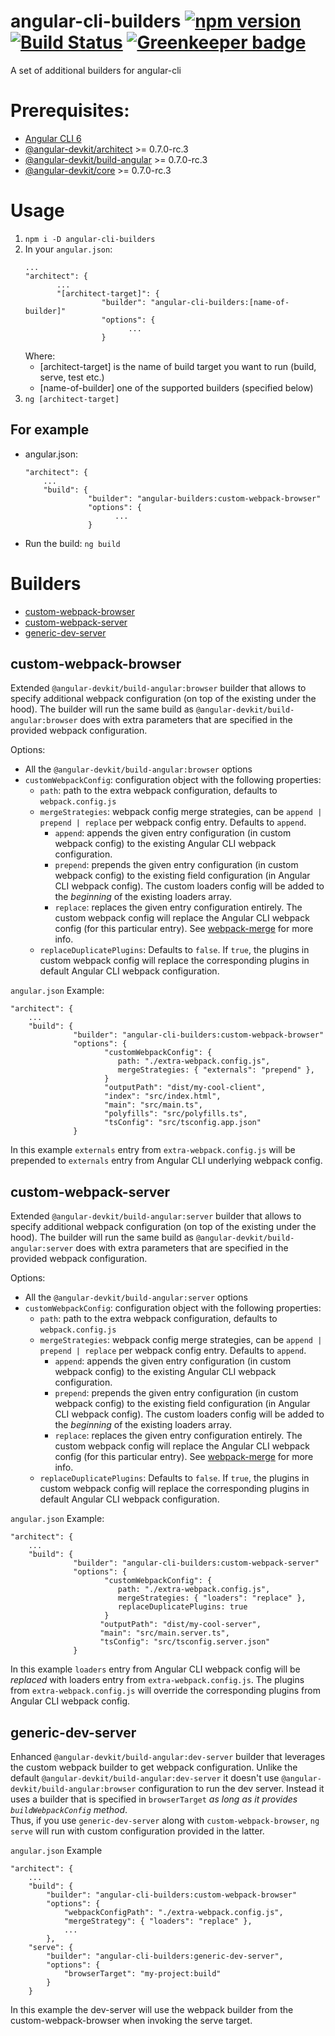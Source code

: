 # angular-cli-builders [![npm version](https://badge.fury.io/js/angular-cli-builders.svg)](https://badge.fury.io/js/angular-cli-builders) [![Build Status](https://travis-ci.org/meltedspark/angular-cli-builders.svg?branch=master)](https://travis-ci.org/meltedspark/angular-cli-builders) [![Greenkeeper badge](https://badges.greenkeeper.io/meltedspark/angular-cli-builders.svg)](https://greenkeeper.io/)
A set of additional builders for angular-cli

# Prerequisites:
 - [Angular CLI 6](https://www.npmjs.com/package/@angular/cli)
 - [@angular-devkit/architect](https://www.npmjs.com/package/@angular-devkit/architect) >= 0.7.0-rc.3
 - [@angular-devkit/build-angular](https://npmjs.com/package/@angular-devkit/build-angular) >= 0.7.0-rc.3
 - [@angular-devkit/core](https://npmjs.com/package/@angular-devkit/core) >= 0.7.0-rc.3


# Usage

 1. ```npm i -D angular-cli-builders```
 2. In your `angular.json`:
     ```
     ...
     "architect": {
            ...
            "[architect-target]": {
                      "builder": "angular-cli-builders:[name-of-builder]"
                      "options": {
                            ...
                      }
      ```
    Where:
    - [architect-target] is the name of build target you want to run (build, serve, test etc.)
    - [name-of-builder] one of the supported builders (specified below)
 3. `ng [architect-target]`

 ## For example

  - angular.json:
    ```
    "architect": {
        ...
        "build": {
                  "builder": "angular-builders:custom-webpack-browser"
                  "options": {
                        ...
                  }
    ```
  - Run the build: `ng build`

# Builders

 - [custom-webpack-browser](#custom-webpack-browser)
 - [custom-webpack-server](#custom-webpack-server)
 - [generic-dev-server](#generic-dev-server)

## custom-webpack-browser

Extended `@angular-devkit/build-angular:browser` builder that allows to specify additional webpack configuration (on top of the existing under the hood).
The builder will run the same build as `@angular-devkit/build-angular:browser` does with extra parameters that are specified in the provided webpack configuration.

Options:
 - All the `@angular-devkit/build-angular:browser` options
 - `customWebpackConfig`: configuration object with the following properties:
    - `path`: path to the extra webpack configuration, defaults to `webpack.config.js`
    - `mergeStrategies`: webpack config merge strategies, can be `append | prepend | replace` per webpack config entry. Defaults to `append`.
      - `append`: appends the given entry configuration (in custom webpack config) to the existing Angular CLI webpack configuration.
      - `prepend`: prepends the given entry configuration (in custom webpack config) to the existing field configuration (in Angular CLI webpack config). The custom loaders config will be added to the _beginning_ of the existing loaders array.
      - `replace`: replaces the given entry configuration entirely. The custom webpack config will replace the Angular CLI webpack config (for this particular entry).
      See [webpack-merge](https://github.com/survivejs/webpack-merge) for more info.
    - `replaceDuplicatePlugins`: Defaults to `false`. If `true`, the plugins in custom webpack config will replace the corresponding plugins in default Angular CLI webpack configuration.

`angular.json` Example:
```
"architect": {
    ...
    "build": {
              "builder": "angular-cli-builders:custom-webpack-browser"
              "options": {
                     "customWebpackConfig": {
                        path: "./extra-webpack.config.js",
                        mergeStrategies: { "externals": "prepend" },
                     }
                     "outputPath": "dist/my-cool-client",
                     "index": "src/index.html",
                     "main": "src/main.ts",
                     "polyfills": "src/polyfills.ts",
                     "tsConfig": "src/tsconfig.app.json"
              }
```
In this example `externals` entry from `extra-webpack.config.js` will be prepended to `externals` entry from Angular CLI underlying webpack config.

## custom-webpack-server

Extended `@angular-devkit/build-angular:server` builder that allows to specify additional webpack configuration (on top of the existing under the hood).
The builder will run the same build as `@angular-devkit/build-angular:server` does with extra parameters that are specified in the provided webpack
configuration.

Options:
 - All the `@angular-devkit/build-angular:server` options
 - `customWebpackConfig`: configuration object with the following properties:
    - `path`: path to the extra webpack configuration, defaults to `webpack.config.js`
    - `mergeStrategies`: webpack config merge strategies, can be `append | prepend | replace` per webpack config entry. Defaults to `append`.
      - `append`: appends the given entry configuration (in custom webpack config) to the existing Angular CLI webpack configuration.
      - `prepend`: prepends the given entry configuration (in custom webpack config) to the existing field configuration (in Angular CLI webpack config). The custom loaders config will be added to the _beginning_ of the existing loaders array.
      - `replace`: replaces the given entry configuration entirely. The custom webpack config will replace the Angular CLI webpack config (for this particular entry).
      See [webpack-merge](https://github.com/survivejs/webpack-merge) for more info.
    - `replaceDuplicatePlugins`: Defaults to `false`. If `true`, the plugins in custom webpack config will replace the corresponding plugins in default Angular CLI webpack configuration.

`angular.json` Example:
```
"architect": {
    ...
    "build": {
              "builder": "angular-cli-builders:custom-webpack-server"
              "options": {
                     "customWebpackConfig": {
                        path: "./extra-webpack.config.js",
                        mergeStrategies: { "loaders": "replace" },
                        replaceDuplicatePlugins: true
                     }
                    "outputPath": "dist/my-cool-server",
                    "main": "src/main.server.ts",
                    "tsConfig": "src/tsconfig.server.json"
              }
```

In this example `loaders` entry from Angular CLI webpack config will be _replaced_ with loaders entry from `extra-webpack.config.js`. The plugins from `extra-webpack.config.js` will override the corresponding plugins from Angular CLI webpack config.

## generic-dev-server

Enhanced `@angular-devkit/build-angular:dev-server` builder that leverages the custom webpack builder to get webpack configuration. Unlike the default `@angular-devkit/build-angular:dev-server` it doesn't use  `@angular-devkit/build-angular:browser` configuration to run the dev server. Instead it uses a builder that is specified in `browserTarget` _as long as it provides `buildWebpackConfig` method_.  
Thus, if you use `generic-dev-server` along with `custom-webpack-browser`, `ng serve` will run with custom configuration provided in the latter.

`angular.json` Example
```
"architect": {
    ...
    "build": {
        "builder": "angular-cli-builders:custom-webpack-browser"
        "options": {
            "webpackConfigPath": "./extra-webpack.config.js",
            "mergeStrategy": { "loaders": "replace" },
            ...
        },
    "serve": {
        "builder": "angular-cli-builders:generic-dev-server",
        "options": {
            "browserTarget": "my-project:build"
        }
    }
```

In this example the dev-server will use the webpack builder from the custom-webpack-browser when invoking the serve target.
